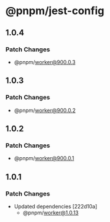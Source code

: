 # @pnpm/jest-config

## 1.0.4

### Patch Changes

- @pnpm/worker@900.0.3

## 1.0.3

### Patch Changes

- @pnpm/worker@900.0.2

## 1.0.2

### Patch Changes

- @pnpm/worker@900.0.1

## 1.0.1

### Patch Changes

- Updated dependencies [222d10a]
  - @pnpm/worker@1.0.13

